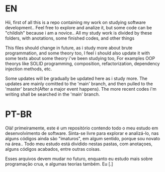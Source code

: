 # EN
Hii, first of all this is a repo containing my work on studying software development.. 
Feel free to explore and analize it, but some code can be "childish" because i am a novice..
All my study work is divided by these folders, with anotations, some finished codes, and other things

This files should change in future, as i study more about brute programmation, 
and some theory too,
I feel i should also update it with some texts about some theory i've been studying too,
For examples OOP theorys like SOLID programming, composition, refactorization, dependency injection methods, etc.

Some updates will be gradually be updated here as i study more.
The updates are mainly comitted to the 'main' branch, and then pulled to the 'master' branch(After a major event happens). 
The more recent codes i'm writing shall be searched in the 'main' branch.

# PT-BR
Olá! primeiramente, este é um repositório contendo todo o meu estudo em desenvolvimento de software.
Sinta-se livre para explorar e analizá-lo, nas alguns códigos ainda são "imaturos", em algum sentido, porque sou novato na área..
Todo meu estudo está dividido nestas pastas, com anotaçoes, alguns códigos acabados, entre outras coisas.

Esses arquivos devem mudar no futuro, enquanto eu estudo mais sobre programação crua, e algumas teorias também.
Eu [.]
